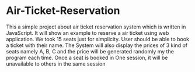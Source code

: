 # Air-Ticket-Reservation
This a simple project about air ticket reservation system which is written in JavaScript. It will show an example to reserve a air ticket using web application. We took 15 seats just for simplicity. User should be able to book a ticket with their name. The System will also display the prices of 3 kind of seats namely A, B, C and the price will be generated randomly my the program each time. Once a seat is booked in One session, it will be unavailable to others in the same session

